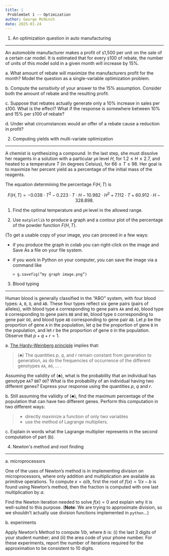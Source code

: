 ```yaml
---
title: |
 ProblemSet 1 -- Optimization
author: George McNinch
date: 2025-01-24 
---
```


1. An optimization question in auto manufacturing
------------------------

An automobile manufacturer makes a profit of `$`1,500 per unit on the
sale of a certain car model. It is estimated that for every `$`100 of
rebate, the number of units of this model sold in a given month will
increase by 15%. 

a. What amount of rebate will maximize the manufacturers profit for
   the month? Model the question as a single-variable optimization
   problem.

b. Compute the *sensitivity* of your answer to the 15%
   assumption. Consider both the amount of rebate and the resulting
   profit.

c. Suppose that rebates actually generate only a 10% increase in sales
   per `$`100. What is the effect? What if the response is somewhere
   between 10% and 15% per `$`100 of rebate?

d. Under what circumstances would an offer of a rebate cause a
   reduction in profit?
   

2. Computing yields with multi-variate optimization
-----------


A chemist is synthesizing a compound. In the last step, she must dissolve her reagents in a
solution with a particular `pH` level $H$, for $1.2 ≤ H ≤ 2.7$, and heated to a temperature $T$ (in
degrees Celsius), for $66 ≤ T ≤ 98$. Her goal is to maximize her percent yield as a percentage
of the initial mass of the reagents. 

The equation determining the percentage $F (H,T)$ is 

$$F(H,T) = −0.038\cdot T^2 − 0.223 \cdot T\cdot H − 10.982 \cdot H^2 +
7.112 \cdot T + 60.912 \cdot H − 328.898.$$

1. Find the optimal temperature and `pH` level in the allowed range.

2. Use `matplotlib` to produce a graph and a contour plot of the percentage of the powder
function $F (H, T )$.

(To get a usable copy of your image, you can proceed in a few ways:

  - if you produce the graph in colab you can right-click on the image
    and Save As a file on your file system.
  - if you work in Python on your computer, you can save the image via
    a command like

    ```
    > g.savefig(”my graph image.png”)
    ```

3. Blood typing
--------------

Human blood is generally classified in the “ABO” system, with four
blood types: `A`, `B`, `O`, and `AB`. These four types reflect six
gene pairs (pairs of alleles), with blood type `A` corresponding to
gene pairs `AA` and `AO`, blood type `B` corresponding to gene pairs
`BB` and `BO`, blood type `O` corresponding to gene pair `OO`, and
blood type `AB` corresponding to gene pair `AB`. Let $p$ be the
proportion of gene `A` in the population, let $q$ be the proportion of
gene `B` in the population, and let $r$ be the proportion of gene `O`
in the population. Observe that $p + q + r = 1$.


a. [The Hardy-Weinberg
   principle](https://en.wikipedia.org/wiki/Hardy%E2%80%93Weinberg_principle)
   implies that:

   > $(\clubsuit)$ The quantities $p$, $q$, and $r$ remain constant from
   > generation to generation, as do the frequencies of occurrence of
   > the different genotypes  `AA`, `AO`, ... .

   Assuming the validity of $(\clubsuit)$, what is the probability
   that an individual has genotype `AA`? `BB`? `OO`? What is the
   probability of an individual having two different genes?  Express
   your response using the quantities $p$, $q$ and $r$.

b. Still assuming the valiidty of $(\clubsuit)$, find the maximum
   percentage of the population that can have two different genes.
   Perform this computation in two different ways:
 
   >  - directly maximize a function of only two variables
   >  - use the method of Lagrange multipliers.

c. Explain in words what the Lagrange multiplier represents in the
   second computation of part (b).




4. Newton's method and root finding
-----------------------------------

a. microprocessors

   One of the uses of Newton’s method is in implementing division on
   microprocessors, where only addition and multiplication are
   available as primitive operations. To compute $x = a/b$, first the
   root of $f(x) = 1/x − b$ is found using Newton’s method, then the
   fraction is computed with one last multiplication by $a$.

   Find the Newton iteration needed to solve $f(x) = 0$ and explain
   why it is well-suited to this purpose. (**Note**: We are trying to
   approximate division, so we shouldn’t actually use division
   functions implemented in `python`...)

b. experiments

   Apply Newton’s Method to compute $1/b$, where $b$ is: (i) the last
   3 digits of your student number; and (ii) the area code of your
   phone number. For these experiments, report the number of
   iterations required for the approximation to be consistent to 10
   digits.
